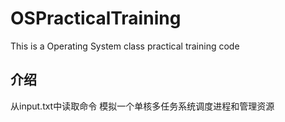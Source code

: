 # OSPracticalTraining

This is a Operating System class practical training code

## 介绍

从input.txt中读取命令
模拟一个单核多任务系统调度进程和管理资源
